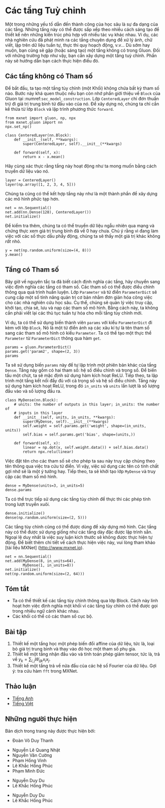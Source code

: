 <!-- ===================== Bắt đầu dịch Phần 1 ===================== -->
<!-- ========================================= REVISE PHẦN 1 - BẮT ĐẦU =================================== -->

<!--
# Custom Layers
-->

# Các tầng Tuỳ chỉnh

<!--
One of the reasons for the success of deep learning can be found in the wide range of layers that can be used in a deep network. 
This allows for a tremendous degree of customization and adaptation. 
For instance, scientists have invented layers for images, text, pooling, loops, dynamic programming, even for computer programs. 
Sooner or later you will encounter a layer that does not exist yet in Gluon, or even better, you will eventually invent a new layer that works well for your problem at hand. 
This is when it is time to build a custom layer. This section shows you how.
-->

<!-- UPDATE
One of factors behind deep learnings success is the availability of a wide range of layers that can be composed in creative ways to design architectures suitable for a wide variety of tasks.
For instance, researchers have invented layers specifically for handling images, text, looping over sequential data, performing dynamic programming, etc.
Sooner or later you will encounter (or invent) a layer that does not exist yet in Gluon,
In these cases, you must build a custom layer.
In this section, we show you how.
-->

Một trong những yếu tố dẫn đến thành công của học sâu là sự đa dạng của các tầng. 
Những tầng này có thể được sắp xếp theo nhiều cách sáng tạo để thiết kế nên những kiến trúc phù hợp với nhiều tác vụ khác nhau. 
Ví dụ, các nhà nghiên cứu đã phát minh ra các tầng chuyên dụng để xử lý ảnh, chữ viết, lặp trên dữ liệu tuần tự, thực thi quy hoạch động, v.v...
Dù sớm hay muộn, bạn cũng sẽ gặp (hoặc sáng tạo) một tầng không có trong Gluon.
Đối với những trường hợp như vậy, bạn cần xây dựng một tầng tuỳ chỉnh. 
Phần này sẽ hướng dẫn bạn cách thực hiện điều đó.

<!--
## Layers without Parameters
-->

## Các tầng không có Tham số

<!--
Since this is slightly intricate, we start with a custom layer (also known as Block) that does not have any inherent parameters. 
Our first step is very similar to when we introduced blocks in :numref:`sec_model_construction`. 
The following `CenteredLayer` class constructs a layer that subtracts the mean from the input.
We build it by inheriting from the Block class and implementing the `forward` method.
-->

<!-- UPDATE
To start, we construct a custom layer (a Block) that does not have any parameters of its own. 
This should look familiar if you recall our introduction to Gluon's `Block` in :numref:`sec_model_construction`. 
The following `CenteredLayer` class simply subtracts the mean from its input. 
To build it, we simply need to inherit from the Block class and implement the `forward` method.
-->

Để bắt đầu, ta tạo một tầng tùy chỉnh (một Khối) không chứa bất kỳ tham số nào.
Bước này khá quen thuộc nếu bạn còn nhớ phần giới thiệu về `Block` của Gluon tại :numref:`sec_model_construction`.
Lớp `CenteredLayer` chỉ đơn thuần trừ đi giá trị trung bình từ đầu vào của nó.
Để xây dựng nó, chúng ta chỉ cần kế thừa từ lớp `Block` và lập trình phương thức `forward`.

```{.python .input  n=1}
from mxnet import gluon, np, npx
from mxnet.gluon import nn
npx.set_np()

class CenteredLayer(nn.Block):
    def __init__(self, **kwargs):
        super(CenteredLayer, self).__init__(**kwargs)

    def forward(self, x):
        return x - x.mean()
```

<!--
Let us verify that our layer works as intended by feeding some data through it.
-->

Hãy cùng xác thực rằng tầng này hoạt động như ta mong muốn bằng cách truyền dữ liệu vào nó.

```{.python .input  n=2}
layer = CenteredLayer()
layer(np.array([1, 2, 3, 4, 5]))
```

<!--
We can now incorporate our layer as a component in constructing more complex models.
-->

Chúng ta cũng có thể kết hợp tầng này như là một thành phần để xây dựng các mô hình phức tạp hơn.

```{.python .input  n=3}
net = nn.Sequential()
net.add(nn.Dense(128), CenteredLayer())
net.initialize()
```

<!--
Let's see whether the centering layer did its job. 
For that we send random data through the network and check whether the mean vanishes. 
Note that since we are dealing with floating point numbers, we are going to see a very small albeit typically nonzero number.
-->

<!-- UPDATE
As an extra sanity check, we can send random data through the network and check that the mean is in fact 0.
Because we are dealing with floating point numbers, we may still see a *very* small nonzero number due to quantization.
-->

Để kiểm tra thêm, chúng ta có thể truyền dữ liệu ngẫu nhiên qua mạng và chứng thực xem giá trị trung bình đã về 0 hay chưa.
Chú ý rằng vì đang làm việc với các số thực dấu phẩy động, chúng ta sẽ thấy một giá trị khác không *rất* nhỏ.

```{.python .input  n=4}
y = net(np.random.uniform(size=(4, 8)))
y.mean()
```

<!-- ===================== Kết thúc dịch Phần 1 ===================== -->

<!-- ===================== Bắt đầu dịch Phần 2 ===================== -->

<!-- ========================================= REVISE PHẦN 1 - KẾT THÚC ===================================-->

<!-- ========================================= REVISE PHẦN 2 - BẮT ĐẦU ===================================-->

<!--
## Layers with Parameters
-->

## Tầng có Tham số

<!--
Now that we know how to define layers in principle, let's define layers with parameters. 
These can be adjusted through training. 
In order to simplify things for an avid deep learning researcher the `Parameter` class and the `ParameterDict` dictionary provide some basic housekeeping functionality. 
In particular, they govern access, initialization, sharing, saving and loading model parameters. 
For instance, this way we do not need to write custom serialization routines for each new custom layer.
-->

<!-- UPDATE
Now that we know how to define simple layers let us move on to defining layers with parameters that can be adjusted through training. 
To automate some of the routine work the `Parameter` class and the `ParameterDict` dictionary provide some basic housekeeping functionality.
In particular, they govern access, initialization, sharing, saving and loading model parameters. 
This way, among other benefits, we will not need to write custom serialization routines for every custom layer.
-->

Bây giờ về nguyên tắc ta đã biết cách định nghĩa các tầng, hãy chuyển sang việc định nghĩa các tầng có tham số.
Các tham số có thể được điều chỉnh thông qua quá trình huấn luyện.
Lớp `Parameter` và từ điển `ParameterDict` sẽ cung cấp một số tính năng quản trị cơ bản nhằm đơn giản hóa công việc cho các nhà nghiên cứu học sâu.
Cụ thể, chúng sẽ quản lý việc truy cập, khởi tạo, chia sẻ, lưu và nạp các tham số mô hình.
Bằng cách này, ta không cần phải viết lại các thủ tục tuần tự hóa cho mỗi tầng tùy chỉnh mới.

<!--
For instance, we can use the member variable `params` of the `ParameterDict` type that comes with the Block class. 
It is a dictionary that maps string type parameter names to model parameters in the `Parameter` type.
We can create a `Parameter` instance from `ParameterDict` via the `get` function.
-->

<!-- UPDATE
The `Block` class contains a `params` variable of the `ParameterDict` type. 
This dictionary maps strings representing parameter names to model parameters (of the `Parameter` type). 
The `ParameterDict` also supplied a `get` function that makes it easy to generate a new parameter with a specified name and shape.
-->

Ví dụ, ta có thể sử dụng biến thành viên `params` với kiểu `ParameterDict` đi kèm với lớp `Block`.
Nó là một từ điển ánh xạ các xâu kí tự là tên tham số sang các tham số mô hình có kiểu `Parameter`.
Ta có thể tạo một thực thể `Parameter` từ `ParameterDict` thông qua hàm `get`.

```{.python .input  n=7}
params = gluon.ParameterDict()
params.get('param2', shape=(2, 3))
params
```

<!--
Let's use this to implement our own version of the dense layer. 
It has two parameters: bias and weight. To make it a bit nonstandard, we bake in the ReLU activation as default. 
Next, we implement a fully connected layer with both weight and bias parameters.
It uses ReLU as an activation function, where `in_units` and `units` are the number of inputs and the number of outputs, respectively.
-->

<!-- UPDATE
We now have all the basic ingredients that we need to implement our own version of Gluon's `Dense` layer. 
Recall that this layer requires two parameters, one to represent the weight and another for the bias. 
In this implementation, we bake in the ReLU activation as a default.
In the `__init__` function, `in_units` and `units` denote the number of inputs and outputs, respectively.
-->

Ta sẽ sử dụng biến `params` này để tự lập trình một phiên bản khác của tầng `Dense`.
Tầng này gồm có hai tham số: hệ số điều chỉnh và trọng số. Để biến tấu một chút, ta sẽ mặc định sử dụng hàm kích hoạt ReLU.
Tiếp theo, ta lập trình một tầng kết nối đầy đủ với cả trọng số và hệ số điều chỉnh.
Tầng này sử dụng hàm kích hoạt ReLU, trong đó `in_units` và `units` lần lượt là số lượng đầu vào và số lượng đầu ra.


```{.python .input  n=19}
class MyDense(nn.Block):
    # units: the number of outputs in this layer; in_units: the number of
    # inputs in this layer
    def __init__(self, units, in_units, **kwargs):
        super(MyDense, self).__init__(**kwargs)
        self.weight = self.params.get('weight', shape=(in_units, units))
        self.bias = self.params.get('bias', shape=(units,))

    def forward(self, x):
        linear = np.dot(x, self.weight.data()) + self.bias.data()
        return npx.relu(linear)
```

<!--
Naming the parameters allows us to access them by name through dictionary lookup later. 
It is a good idea to give them instructive names. 
Next, we instantiate the `MyDense` class and access its model parameters.
-->

<!-- UPDATE
Naming our parameters allows us to access them by name through dictionary lookup later.
Generally, you will want to give your variables simple names that make their purpose clear.
Next, we instantiate the `MyDense` class and access its model parameters.
Note that the Block's name is automatically prepended to each Parameter's name.
-->

Việc đặt tên cho các tham số sẽ cho phép ta sau này truy cập chúng theo tên thông qua việc tra cứu từ điển.
Vì vậy, việc sử dụng các tên có tính chất gợi nhớ sẽ là một ý tưởng hay.
Tiếp theo, ta sẽ khởi tạo lớp `MyDense` và truy cập các tham số mô hình.

```{.python .input}
dense = MyDense(units=3, in_units=5)
dense.params
```

<!--
We can directly carry out forward calculations using custom layers.
-->

Ta có thể trực tiếp sử dụng các tầng tùy chỉnh để thực thi các phép tính trong lượt truyền xuôi.


```{.python .input  n=20}
dense.initialize()
dense(np.random.uniform(size=(2, 5)))
```

<!--
We can also construct models using custom layers. 
Once we have that we can use it just like the built-in dense layer. 
The only exception is that in our case size inference is not automatic. 
Please consult the [MXNet documentation](http://www.mxnet.io) for details on how to do this.
-->

<!-- UPDATE
We can also construct models using custom layers.
Once we have that we can use it just like the built-in dense layer.
The only exception is that in our case, shape inference is not automatic. 
If you are interested in these bells and whisteles, please consult the [MXNet documentation](http://www.mxnet.io) for details on how to implement shape inference in custom layers.
-->

Các tầng tùy chỉnh cũng có thể được dùng để xây dựng mô hình.
Các tầng này có thể được sử dụng giống như các tầng dày đặc được lập trình sẵn.
Ngoại lệ duy nhất là việc suy luận kích thước sẽ không được thực hiện tự động.
Để biết thêm chi tiết về cách thực hiện việc này, vui lòng tham khảo [tài liệu MXNet] (http://www.mxnet.io).

```{.python .input  n=19}
net = nn.Sequential()
net.add(MyDense(8, in_units=64),
        MyDense(1, in_units=8))
net.initialize()
net(np.random.uniform(size=(2, 64)))
```

<!-- ===================== Kết thúc dịch Phần 2 ===================== -->

<!-- ===================== Bắt đầu dịch Phần 3 ===================== -->

<!--
## Summary
-->

## Tóm tắt

<!--
* We can design custom layers via the Block class. This is more powerful than defining a block factory, since it can be invoked in many contexts.
* Blocks can have local parameters.
-->

<!-- UPDATE
* We can design custom layers via the Block class. This allows us to define flexible new layers that behave differently from any existing layers in the library.
* Once defined, custom layers can be invoked in arbitrary contexts and architectures.
* Blocks can have local parameters, which are stored as a `ParameterDict` object in each Blovk's `params` attribute.
-->

* Ta có thể thiết kế các tầng tùy chỉnh thông qua lớp Block. Cách này linh hoạt hơn việc định nghĩa một khối vì các tầng tùy chỉnh có thể được gọi trong nhiều ngữ cảnh khác nhau.
* Các khối có thể có các tham số cục bộ.


<!--
## Exercises
-->

## Bài tập

<!--
1. Design a layer that learns an affine transform of the data, i.e., it removes the mean and learns an additive parameter instead.
2. Design a layer that takes an input and computes a tensor reduction, i.e., it returns $y_k = \sum_{i, j} W_{ijk} x_i x_j$.
3. Design a layer that returns the leading half of the Fourier coefficients of the data. Hint: look up the `fft` function in MXNet.
-->

<!-- UPDATE
1. Design a layer that learns an affine transform of the data.
2. Design a layer that takes an input and computes a tensor reduction, i.e., it returns $y_k = \sum_{i, j} W_{ijk} x_i x_j$.
3. Design a layer that returns the leading half of the Fourier coefficients of the data. Hint: look up the `fft` function in MXNet.
-->

1. Thiết kế một tầng học một phép biến đổi affine của dữ liệu, tức là, loại bỏ giá trị trung bình và thay vào đó học một tham số phụ gia. <!--  -->
2. Thiết kế một tầng nhận đầu vào và tính toán phép giảm tensor, tức là, trả về $y_k = \sum_{i, j} W_{ijk} x_i x_j$.
3. Thiết kế một tầng trả về nửa đầu của các hệ số Fourier của dữ liệu. Gợi ý: tra cứu hàm `fft` trong MXNet.

<!-- ===================== Kết thúc dịch Phần 3 ===================== -->
<!-- ========================================= REVISE PHẦN 2 - KẾT THÚC ===================================-->

<!--
## [Discussions](https://discuss.mxnet.io/t/2328)
-->

## Thảo luận
* [Tiếng Anh](https://discuss.mxnet.io/t/2328)
* [Tiếng Việt](https://forum.machinelearningcoban.com/c/d2l)

## Những người thực hiện
Bản dịch trong trang này được thực hiện bởi:
<!--
Tác giả của mỗi Pull Request điền tên mình và tên những người review mà bạn thấy
hữu ích vào từng phần tương ứng. Mỗi dòng một tên, bắt đầu bằng dấu `*`.

Lưu ý:
* Nếu reviewer không cung cấp tên, bạn có thể dùng tên tài khoản GitHub của họ
với dấu `@` ở đầu. Ví dụ: @aivivn.

* Tên đầy đủ của các reviewer có thể được tìm thấy tại https://github.com/aivivn/d2l-vn/blob/master/docs/contributors_info.md
-->

* Đoàn Võ Duy Thanh
<!-- Phần 1 -->
* Nguyễn Lê Quang Nhật
* Nguyễn Văn Cường
* Phạm Hồng Vinh
* Lê Khắc Hồng Phúc
* Phạm Minh Đức
<!-- Phần 2 -->
* Nguyễn Duy Du
* Lê Khắc Hồng Phúc

<!-- Phần 3 -->
* Nguyễn Duy Du
* Lê Khắc Hồng Phúc
